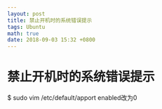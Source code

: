 ```yaml
---
layout: post
title: 禁止开机时的系统错误提示
tags: Ubuntu
math: true
date: 2018-09-03 15:32 +0800
---
```


# 禁止开机时的系统错误提示
$ sudo vim /etc/default/apport
enabled改为0
